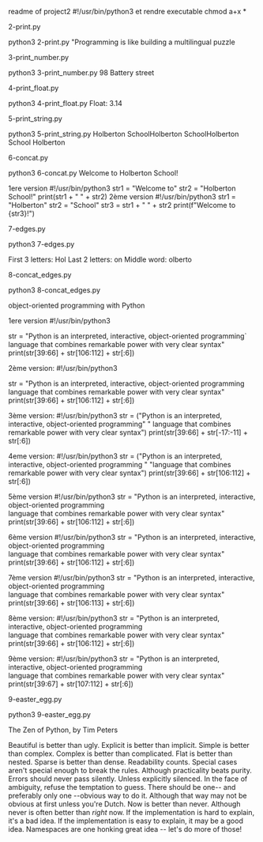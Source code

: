 readme of project2
#!/usr/bin/python3 et rendre executable chmod a+x *

2-print.py

python3 2-print.py
"Programming is like building a multilingual puzzle

3-print_number.py

python3 3-print_number.py
98 Battery street

4-print_float.py

python3 4-print_float.py
Float: 3.14

5-print_string.py

python3 5-print_string.py
Holberton SchoolHolberton SchoolHolberton School
Holberton

6-concat.py

python3 6-concat.py
Welcome to Holberton School!

1ere version
#!/usr/bin/python3
str1 = "Welcome to"
str2 = "Holberton School!"
print(str1 + " " + str2)
2ème version
#!/usr/bin/python3
str1 = "Holberton"
str2 = "School"
str3 = str1 + " " + str2
print(f"Welcome to {str3}!")

7-edges.py

python3 7-edges.py

First 3 letters: Hol
Last 2 letters: on
Middle word: olberto


8-concat_edges.py

python3 8-concat_edges.py

object-oriented programming with Python

1ere version
#!/usr/bin/python3

str = "Python is an interpreted, interactive, object-oriented programming` language that combines remarkable power with very clear syntax"
print(str[39:66] + str[106:112] + str[:6])

2ème version:
#!/usr/bin/python3

str = "Python is an interpreted, interactive, object-oriented programming language that combines remarkable power with very clear syntax"
print(str[39:66] + str[106:112] + str[:6])

3ème version:
#!/usr/bin/python3
str = ("Python is an interpreted, interactive, object-oriented programming"
       " language that combines remarkable power with very clear syntax")
print(str[39:66] + str[-17:-11] + str[:6])

4eme version:
#!/usr/bin/python3
str = ("Python is an interpreted, interactive, object-oriented programming "
       "language that combines remarkable power with very clear syntax")
print(str[39:66] + str[106:112] + str[:6])

5ème version
#!/usr/bin/python3
str = "Python is an interpreted, interactive, object-oriented programming\
 language that combines remarkable power with very clear syntax"
print(str[39:66] + str[106:112] + str[:6])

6ème version
#!/usr/bin/python3
str = "Python is an interpreted, interactive, object-oriented programming\
 language that combines remarkable power with very clear syntax"
print(str[39:66] + str[106:112] + str[:6])

7ème version
#!/usr/bin/python3
str = "Python is an interpreted, interactive, object-oriented programming\
 language that combines remarkable power with very clear syntax"
print(str[39:66] + str[106:113] + str[:6])

8ème version:
#!/usr/bin/python3
str = "Python is an interpreted, interactive, object-oriented programming\
 language that combines remarkable power with very clear syntax"
print(str[39:66] + str[106:112] + str[:6])

9ème version:
#!/usr/bin/python3
str = "Python is an interpreted, interactive, object-oriented programming\
 language that combines remarkable power with very clear syntax"
print(str[39:67] + str[107:112] + str[:6])

9-easter_egg.py

python3 9-easter_egg.py

The Zen of Python, by Tim Peters

Beautiful is better than ugly.
Explicit is better than implicit.
Simple is better than complex.
Complex is better than complicated.
Flat is better than nested.
Sparse is better than dense.
Readability counts.
Special cases aren't special enough to break the rules.
Although practicality beats purity.
Errors should never pass silently.
Unless explicitly silenced.
In the face of ambiguity, refuse the temptation to guess.
There should be one-- and preferably only one --obvious way to do it.
Although that way may not be obvious at first unless you're Dutch.
Now is better than never.
Although never is often better than *right* now.
If the implementation is hard to explain, it's a bad idea.
If the implementation is easy to explain, it may be a good idea.
Namespaces are one honking great idea -- let's do more of those!
